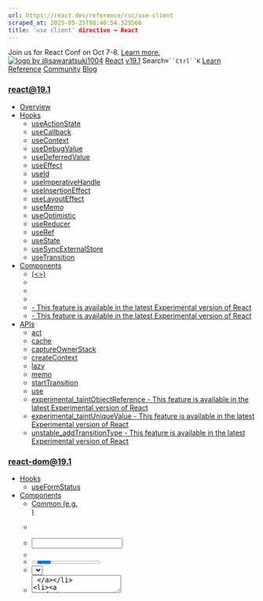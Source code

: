 ```yaml
---
url: https://react.dev/reference/rsc/use-client
scraped_at: 2025-05-25T08:40:54.325566
title: 'use client' directive – React
---
```


Join us for React Conf on Oct 7-8.
[Learn more.](https://conf.react.dev/)
[![logo by @sawaratsuki1004](https://react.dev/_next/image?url=%2Fimages%2Fuwu.png&w=128&q=75)](https://react.dev/)
[React](https://react.dev/)
[v19.1](https://react.dev/versions)
Search`⌘``Ctrl``K`
[Learn](https://react.dev/learn)
[Reference](https://react.dev/reference/react)
[Community](https://react.dev/community)
[Blog](https://react.dev/blog)
[](https://react.dev/community/translations)
[](https://github.com/facebook/react/releases)
### react@19.1
  * [Overview ](https://react.dev/reference/react "Overview")
  * [Hooks ](https://react.dev/reference/react/hooks "Hooks")
    * [useActionState ](https://react.dev/reference/react/useActionState "useActionState")
    * [useCallback ](https://react.dev/reference/react/useCallback "useCallback")
    * [useContext ](https://react.dev/reference/react/useContext "useContext")
    * [useDebugValue ](https://react.dev/reference/react/useDebugValue "useDebugValue")
    * [useDeferredValue ](https://react.dev/reference/react/useDeferredValue "useDeferredValue")
    * [useEffect ](https://react.dev/reference/react/useEffect "useEffect")
    * [useId ](https://react.dev/reference/react/useId "useId")
    * [useImperativeHandle ](https://react.dev/reference/react/useImperativeHandle "useImperativeHandle")
    * [useInsertionEffect ](https://react.dev/reference/react/useInsertionEffect "useInsertionEffect")
    * [useLayoutEffect ](https://react.dev/reference/react/useLayoutEffect "useLayoutEffect")
    * [useMemo ](https://react.dev/reference/react/useMemo "useMemo")
    * [useOptimistic ](https://react.dev/reference/react/useOptimistic "useOptimistic")
    * [useReducer ](https://react.dev/reference/react/useReducer "useReducer")
    * [useRef ](https://react.dev/reference/react/useRef "useRef")
    * [useState ](https://react.dev/reference/react/useState "useState")
    * [useSyncExternalStore ](https://react.dev/reference/react/useSyncExternalStore "useSyncExternalStore")
    * [useTransition ](https://react.dev/reference/react/useTransition "useTransition")
  * [Components ](https://react.dev/reference/react/components "Components")
    * [<Fragment> (<>) ](https://react.dev/reference/react/Fragment "<Fragment> \(<>\)")
    * [<Profiler> ](https://react.dev/reference/react/Profiler "<Profiler>")
    * [<StrictMode> ](https://react.dev/reference/react/StrictMode "<StrictMode>")
    * [<Suspense> ](https://react.dev/reference/react/Suspense "<Suspense>")
    * [<Activity> - This feature is available in the latest Experimental version of React](https://react.dev/reference/react/Activity "<Activity>")
    * [<ViewTransition> - This feature is available in the latest Experimental version of React](https://react.dev/reference/react/ViewTransition "<ViewTransition>")
  * [APIs ](https://react.dev/reference/react/apis "APIs")
    * [act ](https://react.dev/reference/react/act "act")
    * [cache ](https://react.dev/reference/react/cache "cache")
    * [captureOwnerStack ](https://react.dev/reference/react/captureOwnerStack "captureOwnerStack")
    * [createContext ](https://react.dev/reference/react/createContext "createContext")
    * [lazy ](https://react.dev/reference/react/lazy "lazy")
    * [memo ](https://react.dev/reference/react/memo "memo")
    * [startTransition ](https://react.dev/reference/react/startTransition "startTransition")
    * [use ](https://react.dev/reference/react/use "use")
    * [experimental_taintObjectReference  - This feature is available in the latest Experimental version of React](https://react.dev/reference/react/experimental_taintObjectReference "experimental_taintObjectReference")
    * [experimental_taintUniqueValue  - This feature is available in the latest Experimental version of React](https://react.dev/reference/react/experimental_taintUniqueValue "experimental_taintUniqueValue")
    * [unstable_addTransitionType  - This feature is available in the latest Experimental version of React](https://react.dev/reference/react/addTransitionType "unstable_addTransitionType")
### react-dom@19.1
  * [Hooks ](https://react.dev/reference/react-dom/hooks "Hooks")
    * [useFormStatus ](https://react.dev/reference/react-dom/hooks/useFormStatus "useFormStatus")
  * [Components ](https://react.dev/reference/react-dom/components "Components")
    * [Common (e.g. <div>) ](https://react.dev/reference/react-dom/components/common "Common \(e.g. <div>\)")
    * [<form> ](https://react.dev/reference/react-dom/components/form "<form>")
    * [<input> ](https://react.dev/reference/react-dom/components/input "<input>")
    * [<option> ](https://react.dev/reference/react-dom/components/option "<option>")
    * [<progress> ](https://react.dev/reference/react-dom/components/progress "<progress>")
    * [<select> ](https://react.dev/reference/react-dom/components/select "<select>")
    * [<textarea> ](https://react.dev/reference/react-dom/components/textarea "<textarea>")
    * [<link> ](https://react.dev/reference/react-dom/components/link "<link>")
    * [<meta> ](https://react.dev/reference/react-dom/components/meta "<meta>")
    * [<script> ](https://react.dev/reference/react-dom/components/script "<script>")
    * [<style> ](https://react.dev/reference/react-dom/components/style "<style>")
    * [<title> ](https://react.dev/reference/react-dom/components/title "<title>")
  * [APIs ](https://react.dev/reference/react-dom "APIs")
    * [createPortal ](https://react.dev/reference/react-dom/createPortal "createPortal")
    * [flushSync ](https://react.dev/reference/react-dom/flushSync "flushSync")
    * [preconnect ](https://react.dev/reference/react-dom/preconnect "preconnect")
    * [prefetchDNS ](https://react.dev/reference/react-dom/prefetchDNS "prefetchDNS")
    * [preinit ](https://react.dev/reference/react-dom/preinit "preinit")
    * [preinitModule ](https://react.dev/reference/react-dom/preinitModule "preinitModule")
    * [preload ](https://react.dev/reference/react-dom/preload "preload")
    * [preloadModule ](https://react.dev/reference/react-dom/preloadModule "preloadModule")
  * [Client APIs ](https://react.dev/reference/react-dom/client "Client APIs")
    * [createRoot ](https://react.dev/reference/react-dom/client/createRoot "createRoot")
    * [hydrateRoot ](https://react.dev/reference/react-dom/client/hydrateRoot "hydrateRoot")
  * [Server APIs ](https://react.dev/reference/react-dom/server "Server APIs")
    * [renderToPipeableStream ](https://react.dev/reference/react-dom/server/renderToPipeableStream "renderToPipeableStream")
    * [renderToReadableStream ](https://react.dev/reference/react-dom/server/renderToReadableStream "renderToReadableStream")
    * [renderToStaticMarkup ](https://react.dev/reference/react-dom/server/renderToStaticMarkup "renderToStaticMarkup")
    * [renderToString ](https://react.dev/reference/react-dom/server/renderToString "renderToString")
  * [Static APIs ](https://react.dev/reference/react-dom/static "Static APIs")
    * [prerender ](https://react.dev/reference/react-dom/static/prerender "prerender")
    * [prerenderToNodeStream ](https://react.dev/reference/react-dom/static/prerenderToNodeStream "prerenderToNodeStream")
### Rules of React
  * [Overview ](https://react.dev/reference/rules "Overview")
    * [Components and Hooks must be pure ](https://react.dev/reference/rules/components-and-hooks-must-be-pure "Components and Hooks must be pure")
    * [React calls Components and Hooks ](https://react.dev/reference/rules/react-calls-components-and-hooks "React calls Components and Hooks")
    * [Rules of Hooks ](https://react.dev/reference/rules/rules-of-hooks "Rules of Hooks")
### React Server Components
  * [Server Components ](https://react.dev/reference/rsc/server-components "Server Components")
  * [Server Functions ](https://react.dev/reference/rsc/server-functions "Server Functions")
  * [Directives ](https://react.dev/reference/rsc/directives "Directives")
    * ['use client' ](https://react.dev/reference/rsc/use-client "'use client'")
    * ['use server' ](https://react.dev/reference/rsc/use-server "'use server'")
### Legacy APIs
  * [Legacy React APIs ](https://react.dev/reference/react/legacy "Legacy React APIs")
    * [Children ](https://react.dev/reference/react/Children "Children")
    * [cloneElement ](https://react.dev/reference/react/cloneElement "cloneElement")
    * [Component ](https://react.dev/reference/react/Component "Component")
    * [createElement ](https://react.dev/reference/react/createElement "createElement")
    * [createRef ](https://react.dev/reference/react/createRef "createRef")
    * [forwardRef ](https://react.dev/reference/react/forwardRef "forwardRef")
    * [isValidElement ](https://react.dev/reference/react/isValidElement "isValidElement")
    * [PureComponent ](https://react.dev/reference/react/PureComponent "PureComponent")


Is this page useful?
[API Reference](https://react.dev/reference/react)
[Directives](https://react.dev/reference/rsc/directives)
# 'use client'[](https://react.dev/reference/rsc/use-client#undefined "Link for this heading")
### React Server Components
`'use client'` is for use with [React Server Components](https://react.dev/reference/rsc/server-components).
`'use client'` lets you mark what code runs on the client.
  * [Reference ](https://react.dev/reference/rsc/use-client#reference)
    * [`'use client'` ](https://react.dev/reference/rsc/use-client#use-client)
    * [How `'use client'` marks client code ](https://react.dev/reference/rsc/use-client#how-use-client-marks-client-code)
    * [When to use `'use client'` ](https://react.dev/reference/rsc/use-client#when-to-use-use-client)
    * [Serializable types returned by Server Components ](https://react.dev/reference/rsc/use-client#serializable-types)
  * [Usage ](https://react.dev/reference/rsc/use-client#usage)
    * [Building with interactivity and state ](https://react.dev/reference/rsc/use-client#building-with-interactivity-and-state)
    * [Using client APIs ](https://react.dev/reference/rsc/use-client#using-client-apis)
    * [Using third-party libraries ](https://react.dev/reference/rsc/use-client#using-third-party-libraries)


## Reference [](https://react.dev/reference/rsc/use-client#reference "Link for Reference ")
### `'use client'` [](https://react.dev/reference/rsc/use-client#use-client "Link for this heading")
Add `'use client'` at the top of a file to mark the module and its transitive dependencies as client code.
```

'use client';
import { useState } from 'react';
import { formatDate } from './formatters';
import Button from './button';
export default function RichTextEditor({ timestamp, text }) {
 const date = formatDate(timestamp);
 // ...
 const editButton = <Button />;
 // ...
}

```

When a file marked with `'use client'` is imported from a Server Component, [compatible bundlers](https://react.dev/learn/start-a-new-react-project#bleeding-edge-react-frameworks) will treat the module import as a boundary between server-run and client-run code.
As dependencies of `RichTextEditor`, `formatDate` and `Button` will also be evaluated on the client regardless of whether their modules contain a `'use client'` directive. Note that a single module may be evaluated on the server when imported from server code and on the client when imported from client code.
#### Caveats [](https://react.dev/reference/rsc/use-client#caveats "Link for Caveats ")
  * `'use client'` must be at the very beginning of a file, above any imports or other code (comments are OK). They must be written with single or double quotes, but not backticks.
  * When a `'use client'` module is imported from another client-rendered module, the directive has no effect.
  * When a component module contains a `'use client'` directive, any usage of that component is guaranteed to be a Client Component. However, a component can still be evaluated on the client even if it does not have a `'use client'` directive. 
    * A component usage is considered a Client Component if it is defined in module with `'use client'` directive or when it is a transitive dependency of a module that contains a `'use client'` directive. Otherwise, it is a Server Component.
  * Code that is marked for client evaluation is not limited to components. All code that is a part of the Client module sub-tree is sent to and run by the client.
  * When a server evaluated module imports values from a `'use client'` module, the values must either be a React component or [supported serializable prop values](https://react.dev/reference/rsc/use-client#passing-props-from-server-to-client-components) to be passed to a Client Component. Any other use case will throw an exception.


### How `'use client'` marks client code [](https://react.dev/reference/rsc/use-client#how-use-client-marks-client-code "Link for this heading")
In a React app, components are often split into separate files, or [modules](https://react.dev/learn/importing-and-exporting-components#exporting-and-importing-a-component).
For apps that use React Server Components, the app is server-rendered by default. `'use client'` introduces a server-client boundary in the [module dependency tree](https://react.dev/learn/understanding-your-ui-as-a-tree#the-module-dependency-tree), effectively creating a subtree of Client modules.
To better illustrate this, consider the following React Server Components app.
App.jsFancyText.jsInspirationGenerator.jsCopyright.jsinspirations.js
App.js
ResetFork
```
import FancyText from './FancyText';
import InspirationGenerator from './InspirationGenerator';
import Copyright from './Copyright';
export default function App() {
 return (
  <>
   <FancyText title text="Get Inspired App" />
   <InspirationGenerator>
    <Copyright year={2004} />
   </InspirationGenerator>
  </>
 );
}

```

In the module dependency tree of this example app, the `'use client'` directive in `InspirationGenerator.js` marks that module and all of its transitive dependencies as Client modules. The subtree starting at `InspirationGenerator.js` is now marked as Client modules.
![A tree graph with the top node representing the module 'App.js'. 'App.js' has three children: 'Copyright.js', 'FancyText.js', and 'InspirationGenerator.js'. 'InspirationGenerator.js' has two children: 'FancyText.js' and 'inspirations.js'. The nodes under and including 'InspirationGenerator.js' have a yellow background color to signify that this sub-graph is client-rendered due to the 'use client' directive in 'InspirationGenerator.js'.](https://react.dev/_next/image?url=%2Fimages%2Fdocs%2Fdiagrams%2Fuse_client_module_dependency.dark.png&w=1200&q=75)
![A tree graph with the top node representing the module 'App.js'. 'App.js' has three children: 'Copyright.js', 'FancyText.js', and 'InspirationGenerator.js'. 'InspirationGenerator.js' has two children: 'FancyText.js' and 'inspirations.js'. The nodes under and including 'InspirationGenerator.js' have a yellow background color to signify that this sub-graph is client-rendered due to the 'use client' directive in 'InspirationGenerator.js'.](https://react.dev/_next/image?url=%2Fimages%2Fdocs%2Fdiagrams%2Fuse_client_module_dependency.png&w=1200&q=75)
`'use client'` segments the module dependency tree of the React Server Components app, marking `InspirationGenerator.js` and all of its dependencies as client-rendered.
During render, the framework will server-render the root component and continue through the [render tree](https://react.dev/learn/understanding-your-ui-as-a-tree#the-render-tree), opting-out of evaluating any code imported from client-marked code.
The server-rendered portion of the render tree is then sent to the client. The client, with its client code downloaded, then completes rendering the rest of the tree.
![A tree graph where each node represents a component and its children as child components. The top-level node is labelled 'App' and it has two child components 'InspirationGenerator' and 'FancyText'. 'InspirationGenerator' has two child components, 'FancyText' and 'Copyright'. Both 'InspirationGenerator' and its child component 'FancyText' are marked to be client-rendered.](https://react.dev/_next/image?url=%2Fimages%2Fdocs%2Fdiagrams%2Fuse_client_render_tree.dark.png&w=1080&q=75)
![A tree graph where each node represents a component and its children as child components. The top-level node is labelled 'App' and it has two child components 'InspirationGenerator' and 'FancyText'. 'InspirationGenerator' has two child components, 'FancyText' and 'Copyright'. Both 'InspirationGenerator' and its child component 'FancyText' are marked to be client-rendered.](https://react.dev/_next/image?url=%2Fimages%2Fdocs%2Fdiagrams%2Fuse_client_render_tree.png&w=1080&q=75)
The render tree for the React Server Components app. `InspirationGenerator` and its child component `FancyText` are components exported from client-marked code and considered Client Components.
We introduce the following definitions:
  * **Client Components** are components in a render tree that are rendered on the client.
  * **Server Components** are components in a render tree that are rendered on the server.


Working through the example app, `App`, `FancyText` and `Copyright` are all server-rendered and considered Server Components. As `InspirationGenerator.js` and its transitive dependencies are marked as client code, the component `InspirationGenerator` and its child component `FancyText` are Client Components.
##### Deep Dive
#### How is `FancyText` both a Server and a Client Component? [](https://react.dev/reference/rsc/use-client#how-is-fancytext-both-a-server-and-a-client-component "Link for this heading")
Show Details
By the above definitions, the component `FancyText` is both a Server and Client Component, how can that be?
First, let’s clarify that the term “component” is not very precise. Here are just two ways “component” can be understood:
  1. A “component” can refer to a **component definition**. In most cases this will be a function.


```

// This is a definition of a component
function MyComponent() {
 return <p>My Component</p>
}

```

  1. A “component” can also refer to a **component usage** of its definition.


```

import MyComponent from './MyComponent';
function App() {
 // This is a usage of a component
 return <MyComponent />;
}

```

Often, the imprecision is not important when explaining concepts, but in this case it is.
When we talk about Server or Client Components, we are referring to component usages.
  * If the component is defined in a module with a `'use client'` directive, or the component is imported and called in a Client Component, then the component usage is a Client Component.
  * Otherwise, the component usage is a Server Component.


![A tree graph where each node represents a component and its children as child components. The top-level node is labelled 'App' and it has two child components 'InspirationGenerator' and 'FancyText'. 'InspirationGenerator' has two child components, 'FancyText' and 'Copyright'. Both 'InspirationGenerator' and its child component 'FancyText' are marked to be client-rendered.](https://react.dev/_next/image?url=%2Fimages%2Fdocs%2Fdiagrams%2Fuse_client_render_tree.dark.png&w=1080&q=75)
![A tree graph where each node represents a component and its children as child components. The top-level node is labelled 'App' and it has two child components 'InspirationGenerator' and 'FancyText'. 'InspirationGenerator' has two child components, 'FancyText' and 'Copyright'. Both 'InspirationGenerator' and its child component 'FancyText' are marked to be client-rendered.](https://react.dev/_next/image?url=%2Fimages%2Fdocs%2Fdiagrams%2Fuse_client_render_tree.png&w=1080&q=75)
A render tree illustrates component usages.
Back to the question of `FancyText`, we see that the component definition does _not_ have a `'use client'` directive and it has two usages.
The usage of `FancyText` as a child of `App`, marks that usage as a Server Component. When `FancyText` is imported and called under `InspirationGenerator`, that usage of `FancyText` is a Client Component as `InspirationGenerator` contains a `'use client'` directive.
This means that the component definition for `FancyText` will both be evaluated on the server and also downloaded by the client to render its Client Component usage.
##### Deep Dive
#### Why is `Copyright` a Server Component? [](https://react.dev/reference/rsc/use-client#why-is-copyright-a-server-component "Link for this heading")
Show Details
Because `Copyright` is rendered as a child of the Client Component `InspirationGenerator`, you might be surprised that it is a Server Component.
Recall that `'use client'` defines the boundary between server and client code on the _module dependency tree_ , not the render tree.
![A tree graph with the top node representing the module 'App.js'. 'App.js' has three children: 'Copyright.js', 'FancyText.js', and 'InspirationGenerator.js'. 'InspirationGenerator.js' has two children: 'FancyText.js' and 'inspirations.js'. The nodes under and including 'InspirationGenerator.js' have a yellow background color to signify that this sub-graph is client-rendered due to the 'use client' directive in 'InspirationGenerator.js'.](https://react.dev/_next/image?url=%2Fimages%2Fdocs%2Fdiagrams%2Fuse_client_module_dependency.dark.png&w=1080&q=75)
![A tree graph with the top node representing the module 'App.js'. 'App.js' has three children: 'Copyright.js', 'FancyText.js', and 'InspirationGenerator.js'. 'InspirationGenerator.js' has two children: 'FancyText.js' and 'inspirations.js'. The nodes under and including 'InspirationGenerator.js' have a yellow background color to signify that this sub-graph is client-rendered due to the 'use client' directive in 'InspirationGenerator.js'.](https://react.dev/_next/image?url=%2Fimages%2Fdocs%2Fdiagrams%2Fuse_client_module_dependency.png&w=1080&q=75)
`'use client'` defines the boundary between server and client code on the module dependency tree.
In the module dependency tree, we see that `App.js` imports and calls `Copyright` from the `Copyright.js` module. As `Copyright.js` does not contain a `'use client'` directive, the component usage is rendered on the server. `App` is rendered on the server as it is the root component.
Client Components can render Server Components because you can pass JSX as props. In this case, `InspirationGenerator` receives `Copyright` as [children](https://react.dev/learn/passing-props-to-a-component#passing-jsx-as-children). However, the `InspirationGenerator` module never directly imports the `Copyright` module nor calls the component, all of that is done by `App`. In fact, the `Copyright` component is fully executed before `InspirationGenerator` starts rendering.
The takeaway is that a parent-child render relationship between components does not guarantee the same render environment.
### When to use `'use client'` [](https://react.dev/reference/rsc/use-client#when-to-use-use-client "Link for this heading")
With `'use client'`, you can determine when components are Client Components. As Server Components are default, here is a brief overview of the advantages and limitations to Server Components to determine when you need to mark something as client rendered.
For simplicity, we talk about Server Components, but the same principles apply to all code in your app that is server run.
#### Advantages of Server Components [](https://react.dev/reference/rsc/use-client#advantages "Link for Advantages of Server Components ")
  * Server Components can reduce the amount of code sent and run by the client. Only Client modules are bundled and evaluated by the client.
  * Server Components benefit from running on the server. They can access the local filesystem and may experience low latency for data fetches and network requests.


#### Limitations of Server Components [](https://react.dev/reference/rsc/use-client#limitations "Link for Limitations of Server Components ")
  * Server Components cannot support interaction as event handlers must be registered and triggered by a client. 
    * For example, event handlers like `onClick` can only be defined in Client Components.
  * Server Components cannot use most Hooks. 
    * When Server Components are rendered, their output is essentially a list of components for the client to render. Server Components do not persist in memory after render and cannot have their own state.


### Serializable types returned by Server Components [](https://react.dev/reference/rsc/use-client#serializable-types "Link for Serializable types returned by Server Components ")
As in any React app, parent components pass data to child components. As they are rendered in different environments, passing data from a Server Component to a Client Component requires extra consideration.
Prop values passed from a Server Component to Client Component must be serializable.
Serializable props include:
  * Primitives 
    * [string](https://developer.mozilla.org/en-US/docs/Glossary/String)
    * [number](https://developer.mozilla.org/en-US/docs/Glossary/Number)
    * [bigint](https://developer.mozilla.org/en-US/docs/Web/JavaScript/Reference/Global_Objects/BigInt)
    * [boolean](https://developer.mozilla.org/en-US/docs/Glossary/Boolean)
    * [undefined](https://developer.mozilla.org/en-US/docs/Glossary/Undefined)
    * [null](https://developer.mozilla.org/en-US/docs/Glossary/Null)
    * [symbol](https://developer.mozilla.org/en-US/docs/Web/JavaScript/Reference/Global_Objects/Symbol), only symbols registered in the global Symbol registry via [`Symbol.for`](https://developer.mozilla.org/en-US/docs/Web/JavaScript/Reference/Global_Objects/Symbol/for)
  * Iterables containing serializable values 
    * [String](https://developer.mozilla.org/en-US/docs/Web/JavaScript/Reference/Global_Objects/String)
    * [Array](https://developer.mozilla.org/en-US/docs/Web/JavaScript/Reference/Global_Objects/Array)
    * [Map](https://developer.mozilla.org/en-US/docs/Web/JavaScript/Reference/Global_Objects/Map)
    * [Set](https://developer.mozilla.org/en-US/docs/Web/JavaScript/Reference/Global_Objects/Set)
    * [TypedArray](https://developer.mozilla.org/en-US/docs/Web/JavaScript/Reference/Global_Objects/TypedArray) and [ArrayBuffer](https://developer.mozilla.org/en-US/docs/Web/JavaScript/Reference/Global_Objects/ArrayBuffer)
  * [Date](https://developer.mozilla.org/en-US/docs/Web/JavaScript/Reference/Global_Objects/Date)
  * Plain [objects](https://developer.mozilla.org/en-US/docs/Web/JavaScript/Reference/Global_Objects/Object): those created with [object initializers](https://developer.mozilla.org/en-US/docs/Web/JavaScript/Reference/Operators/Object_initializer), with serializable properties
  * Functions that are [Server Functions](https://react.dev/reference/rsc/server-functions)
  * Client or Server Component elements (JSX)
  * [Promises](https://developer.mozilla.org/en-US/docs/Web/JavaScript/Reference/Global_Objects/Promise)


Notably, these are not supported:
  * [Functions](https://developer.mozilla.org/en-US/docs/Web/JavaScript/Reference/Global_Objects/Function) that are not exported from client-marked modules or marked with [`'use server'`](https://react.dev/reference/rsc/use-server)
  * [Classes](https://developer.mozilla.org/en-US/docs/Learn/JavaScript/Objects/Classes_in_JavaScript)
  * Objects that are instances of any class (other than the built-ins mentioned) or objects with [a null prototype](https://developer.mozilla.org/en-US/docs/Web/JavaScript/Reference/Global_Objects/Object#null-prototype_objects)
  * Symbols not registered globally, ex. `Symbol('my new symbol')`


## Usage [](https://react.dev/reference/rsc/use-client#usage "Link for Usage ")
### Building with interactivity and state [](https://react.dev/reference/rsc/use-client#building-with-interactivity-and-state "Link for Building with interactivity and state ")
App.js
App.js
Download ResetFork
```
'use client';
import { useState } from 'react';
export default function Counter({initialValue = 0}) {
 const [countValue, setCountValue] = useState(initialValue);
 const increment = () => setCountValue(countValue + 1);
 const decrement = () => setCountValue(countValue - 1);
 return (
  <>
   <h2>Count Value: {countValue}</h2>
   <button onClick={increment}>+1</button>
   <button onClick={decrement}>-1</button>
  </>
 );
}

```

Show more
As `Counter` requires both the `useState` Hook and event handlers to increment or decrement the value, this component must be a Client Component and will require a `'use client'` directive at the top.
In contrast, a component that renders UI without interaction will not need to be a Client Component.
```

import { readFile } from 'node:fs/promises';
import Counter from './Counter';
export default async function CounterContainer() {
 const initialValue = await readFile('/path/to/counter_value');
 return <Counter initialValue={initialValue} />
}

```

For example, `Counter`’s parent component, `CounterContainer`, does not require `'use client'` as it is not interactive and does not use state. In addition, `CounterContainer` must be a Server Component as it reads from the local file system on the server, which is possible only in a Server Component.
There are also components that don’t use any server or client-only features and can be agnostic to where they render. In our earlier example, `FancyText` is one such component.
```

export default function FancyText({title, text}) {
 return title
  ? <h1 className='fancy title'>{text}</h1>
  : <h3 className='fancy cursive'>{text}</h3>
}

```

In this case, we don’t add the `'use client'` directive, resulting in `FancyText`’s _output_ (rather than its source code) to be sent to the browser when referenced from a Server Component. As demonstrated in the earlier Inspirations app example, `FancyText` is used as both a Server or Client Component, depending on where it is imported and used.
But if `FancyText`’s HTML output was large relative to its source code (including dependencies), it might be more efficient to force it to always be a Client Component. Components that return a long SVG path string are one case where it may be more efficient to force a component to be a Client Component.
### Using client APIs [](https://react.dev/reference/rsc/use-client#using-client-apis "Link for Using client APIs ")
Your React app may use client-specific APIs, such as the browser’s APIs for web storage, audio and video manipulation, and device hardware, among [others](https://developer.mozilla.org/en-US/docs/Web/API).
In this example, the component uses [DOM APIs](https://developer.mozilla.org/en-US/docs/Glossary/DOM) to manipulate a [`canvas`](https://developer.mozilla.org/en-US/docs/Web/HTML/Element/canvas) element. Since those APIs are only available in the browser, it must be marked as a Client Component.
```

'use client';
import {useRef, useEffect} from 'react';
export default function Circle() {
 const ref = useRef(null);
 useLayoutEffect(() => {
  const canvas = ref.current;
  const context = canvas.getContext('2d');
  context.reset();
  context.beginPath();
  context.arc(100, 75, 50, 0, 2 * Math.PI);
  context.stroke();
 });
 return <canvas ref={ref} />;
}

```

### Using third-party libraries [](https://react.dev/reference/rsc/use-client#using-third-party-libraries "Link for Using third-party libraries ")
Often in a React app, you’ll leverage third-party libraries to handle common UI patterns or logic.
These libraries may rely on component Hooks or client APIs. Third-party components that use any of the following React APIs must run on the client:
  * [createContext](https://react.dev/reference/react/createContext)
  * [`react`](https://react.dev/reference/react/hooks) and [`react-dom`](https://react.dev/reference/react-dom/hooks) Hooks, excluding [`use`](https://react.dev/reference/react/use) and [`useId`](https://react.dev/reference/react/useId)
  * [forwardRef](https://react.dev/reference/react/forwardRef)
  * [memo](https://react.dev/reference/react/memo)
  * [startTransition](https://react.dev/reference/react/startTransition)
  * If they use client APIs, ex. DOM insertion or native platform views


If these libraries have been updated to be compatible with React Server Components, then they will already include `'use client'` markers of their own, allowing you to use them directly from your Server Components. If a library hasn’t been updated, or if a component needs props like event handlers that can only be specified on the client, you may need to add your own Client Component file in between the third-party Client Component and your Server Component where you’d like to use it.
[PreviousDirectives](https://react.dev/reference/rsc/directives)[Next'use server'](https://react.dev/reference/rsc/use-server)
[](https://opensource.fb.com/)
Copyright © Meta Platforms, Inc
no uwu plz
uwu?
Logo by[@sawaratsuki1004](https://twitter.com/sawaratsuki1004)
[Learn React](https://react.dev/learn)
[Quick Start](https://react.dev/learn)
[Installation](https://react.dev/learn/installation)
[Describing the UI](https://react.dev/learn/describing-the-ui)
[Adding Interactivity](https://react.dev/learn/adding-interactivity)
[Managing State](https://react.dev/learn/managing-state)
[Escape Hatches](https://react.dev/learn/escape-hatches)
[API Reference](https://react.dev/reference/react)
[React APIs](https://react.dev/reference/react)
[React DOM APIs](https://react.dev/reference/react-dom)
[Community](https://react.dev/community)
[Code of Conduct](https://github.com/facebook/react/blob/main/CODE_OF_CONDUCT.md)
[Meet the Team](https://react.dev/community/team)
[Docs Contributors](https://react.dev/community/docs-contributors)
[Acknowledgements](https://react.dev/community/acknowledgements)
More
[Blog](https://react.dev/blog)
[React Native](https://reactnative.dev/)
[Privacy](https://opensource.facebook.com/legal/privacy)
[Terms](https://opensource.fb.com/legal/terms/)
[](https://www.facebook.com/react)[](https://twitter.com/reactjs)[](https://bsky.app/profile/react.dev)[](https://github.com/facebook/react)
## On this page
  * [Overview](https://react.dev/reference/rsc/use-client)
  * [Reference ](https://react.dev/reference/rsc/use-client#reference)
  * [`'use client'` ](https://react.dev/reference/rsc/use-client#use-client)
  * [How `'use client'` marks client code ](https://react.dev/reference/rsc/use-client#how-use-client-marks-client-code)
  * [When to use `'use client'` ](https://react.dev/reference/rsc/use-client#when-to-use-use-client)
  * [Serializable types returned by Server Components ](https://react.dev/reference/rsc/use-client#serializable-types)
  * [Usage ](https://react.dev/reference/rsc/use-client#usage)
  * [Building with interactivity and state ](https://react.dev/reference/rsc/use-client#building-with-interactivity-and-state)
  * [Using client APIs ](https://react.dev/reference/rsc/use-client#using-client-apis)
  * [Using third-party libraries ](https://react.dev/reference/rsc/use-client#using-third-party-libraries)



